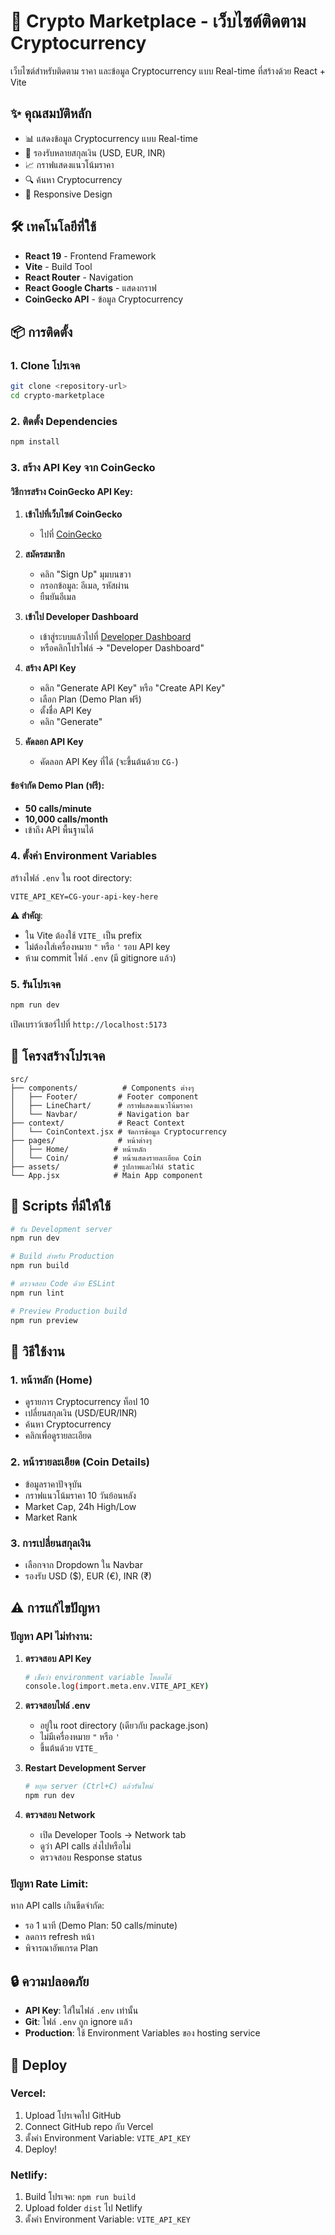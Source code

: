# 🚀 Crypto Marketplace - เว็บไซต์ติดตาม Cryptocurrency

เว็บไซต์สำหรับติดตาม ราคา และข้อมูล Cryptocurrency แบบ Real-time ที่สร้างด้วย React + Vite

## ✨ คุณสมบัติหลัก

- 📊 แสดงข้อมูล Cryptocurrency แบบ Real-time
- 💱 รองรับหลายสกุลเงิน (USD, EUR, INR)
- 📈 กราฟแสดงแนวโน้มราคา
- 🔍 ค้นหา Cryptocurrency
- 📱 Responsive Design

## 🛠️ เทคโนโลยีที่ใช้

- **React 19** - Frontend Framework
- **Vite** - Build Tool
- **React Router** - Navigation
- **React Google Charts** - แสดงกราฟ
- **CoinGecko API** - ข้อมูล Cryptocurrency

## 📦 การติดตั้ง

### 1. Clone โปรเจค
```bash
git clone <repository-url>
cd crypto-marketplace
```

### 2. ติดตั้ง Dependencies
```bash
npm install
```

### 3. สร้าง API Key จาก CoinGecko

#### วิธีการสร้าง CoinGecko API Key:

1. **เข้าไปที่เว็บไซต์ CoinGecko**
   - ไปที่ [CoinGecko](https://www.coingecko.com/)

2. **สมัครสมาชิก**
   - คลิก "Sign Up" มุมบนขวา
   - กรอกข้อมูล: อีเมล, รหัสผ่าน
   - ยืนยันอีเมล

3. **เข้าไป Developer Dashboard**
   - เข้าสู่ระบบแล้วไปที่ [Developer Dashboard](https://www.coingecko.com/en/developers/dashboard)
   - หรือคลิกโปรไฟล์ → "Developer Dashboard"

4. **สร้าง API Key**
   - คลิก "Generate API Key" หรือ "Create API Key"
   - เลือก Plan (Demo Plan ฟรี)
   - ตั้งชื่อ API Key
   - คลิก "Generate"

5. **คัดลอก API Key**
   - คัดลอก API Key ที่ได้ (จะขึ้นต้นด้วย `CG-`)

#### ข้อจำกัด Demo Plan (ฟรี):
- **50 calls/minute**
- **10,000 calls/month**
- เข้าถึง API พื้นฐานได้

### 4. ตั้งค่า Environment Variables

สร้างไฟล์ `.env` ใน root directory:

```env
VITE_API_KEY=CG-your-api-key-here
```

**⚠️ สำคัญ**: 
- ใน Vite ต้องใช้ `VITE_` เป็น prefix
- ไม่ต้องใส่เครื่องหมาย `"` หรือ `'` รอบ API key
- ห้าม commit ไฟล์ `.env` (มี gitignore แล้ว)

### 5. รันโปรเจค
```bash
npm run dev
```

เปิดเบราว์เซอร์ไปที่ `http://localhost:5173`

## 📁 โครงสร้างโปรเจค

```
src/
├── components/          # Components ต่างๆ
│   ├── Footer/         # Footer component
│   ├── LineChart/      # กราฟแสดงแนวโน้มราคา
│   └── Navbar/         # Navigation bar
├── context/            # React Context
│   └── CoinContext.jsx # จัดการข้อมูล Cryptocurrency
├── pages/              # หน้าต่างๆ
│   ├── Home/          # หน้าหลัก
│   └── Coin/          # หน้าแสดงรายละเอียด Coin
├── assets/            # รูปภาพและไฟล์ static
└── App.jsx            # Main App component
```

## 🔧 Scripts ที่มีให้ใช้

```bash
# รัน Development server
npm run dev

# Build สำหรับ Production
npm run build

# ตรวจสอบ Code ด้วย ESLint
npm run lint

# Preview Production build
npm run preview
```

## 🌟 วิธีใช้งาน

### 1. หน้าหลัก (Home)
- ดูรายการ Cryptocurrency ท็อป 10
- เปลี่ยนสกุลเงิน (USD/EUR/INR)
- ค้นหา Cryptocurrency
- คลิกเพื่อดูรายละเอียด

### 2. หน้ารายละเอียด (Coin Details)
- ข้อมูลราคาปัจจุบัน
- กราฟแนวโน้มราคา 10 วันย้อนหลัง
- Market Cap, 24h High/Low
- Market Rank

### 3. การเปลี่ยนสกุลเงิน
- เลือกจาก Dropdown ใน Navbar
- รองรับ USD ($), EUR (€), INR (₹)

## ⚠️ การแก้ไขปัญหา

### ปัญหา API ไม่ทำงาน:

1. **ตรวจสอบ API Key**
   ```bash
   # เช็คว่า environment variable โหลดได้
   console.log(import.meta.env.VITE_API_KEY)
   ```

2. **ตรวจสอบไฟล์ .env**
   - อยู่ใน root directory (เดียวกับ package.json)
   - ไม่มีเครื่องหมาย `"` หรือ `'`
   - ขึ้นต้นด้วย `VITE_`

3. **Restart Development Server**
   ```bash
   # หยุด server (Ctrl+C) แล้วรันใหม่
   npm run dev
   ```

4. **ตรวจสอบ Network**
   - เปิด Developer Tools → Network tab
   - ดูว่า API calls ส่งไปหรือไม่
   - ตรวจสอบ Response status

### ปัญหา Rate Limit:

หาก API calls เกินขีดจำกัด:
- รอ 1 นาที (Demo Plan: 50 calls/minute)
- ลดการ refresh หน้า
- พิจารณาอัพเกรด Plan

## 🔒 ความปลอดภัย

- **API Key**: ใส่ในไฟล์ `.env` เท่านั้น
- **Git**: ไฟล์ `.env` ถูก ignore แล้ว
- **Production**: ใช้ Environment Variables ของ hosting service

## 🚀 Deploy

### Vercel:
1. Upload โปรเจคไป GitHub
2. Connect GitHub repo กับ Vercel
3. ตั้งค่า Environment Variable: `VITE_API_KEY`
4. Deploy!

### Netlify:
1. Build โปรเจค: `npm run build`
2. Upload folder `dist` ไป Netlify
3. ตั้งค่า Environment Variable: `VITE_API_KEY`


